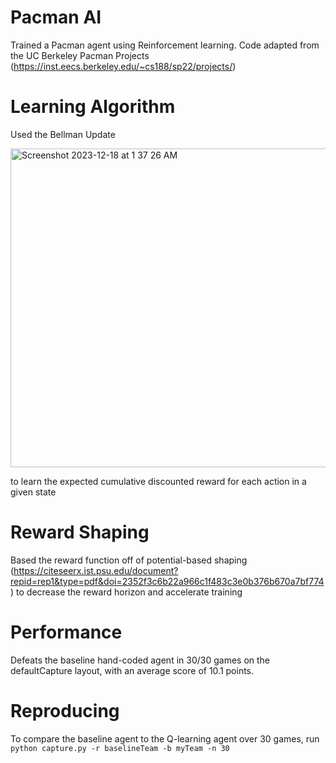 # Pacman AI

Trained a Pacman agent using Reinforcement learning. Code adapted from the UC Berkeley Pacman Projects (https://inst.eecs.berkeley.edu/~cs188/sp22/projects/)

# Learning Algorithm 

Used the Bellman Update 

<img width="510" alt="Screenshot 2023-12-18 at 1 37 26 AM" src="https://github.com/andrewni420/Pacman-AI/assets/77020120/20330fe2-d63a-4c3a-8943-05b65682d62f">

to learn the expected cumulative discounted reward for each action in a given state

# Reward Shaping

Based the reward function off of potential-based shaping (https://citeseerx.ist.psu.edu/document?repid=rep1&type=pdf&doi=2352f3c6b22a966c1f483c3e0b376b670a7bf774) to decrease the reward horizon and accelerate training 

# Performance 

Defeats the baseline hand-coded agent in 30/30 games on the defaultCapture layout, with an average score of 10.1 points. 

# Reproducing

To compare the baseline agent to the Q-learning agent over 30 games, run ```python capture.py -r baselineTeam -b myTeam -n 30```

